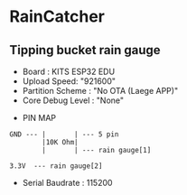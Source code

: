 # RainCatcher
## Tipping bucket rain gauge

* Board : KITS ESP32 EDU
* Upload Speed: "921600"
* Partition Scheme : "No OTA (Laege APP)"
* Core Debug Level : "None"

- PIN MAP
```
GND --- |       | --- 5 pin
        |10K Ohm|
        |       | --- rain gauge[1]
        
3.3V  --- rain gauge[2]
```
+ Serial Baudrate : 115200
